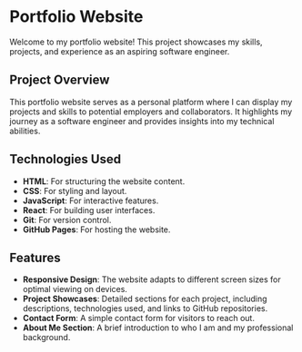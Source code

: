 # Portfolio Website

Welcome to my portfolio website! This project showcases my skills, projects, and experience as an aspiring software engineer.

## Project Overview

This portfolio website serves as a personal platform where I can display my projects and skills to potential employers and collaborators. It highlights my journey as a software engineer and provides insights into my technical abilities.

## Technologies Used

- **HTML**: For structuring the website content.
- **CSS**: For styling and layout.
- **JavaScript**: For interactive features.
- **React**: For building user interfaces.
- **Git**: For version control.
- **GitHub Pages**: For hosting the website.

## Features

- **Responsive Design**: The website adapts to different screen sizes for optimal viewing on devices.
- **Project Showcases**: Detailed sections for each project, including descriptions, technologies used, and links to GitHub repositories.
- **Contact Form**: A simple contact form for visitors to reach out.
- **About Me Section**: A brief introduction to who I am and my professional background.
